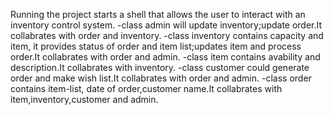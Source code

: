 Running the project starts a shell that allows the user to interact with an inventory control system.
-class admin will update inventory;update order.It collabrates with order and inventory.
-class inventory contains capacity and item, it provides status of order and item list;updates item and process order.It collabrates with order and admin.
-class item contains avability and description.It collabrates with inventory.
-class customer could generate order and make wish list.It collabrates with order and admin.
-class order contains item-list, date of order,customer name.It collabrates with item,inventory,customer and admin.
